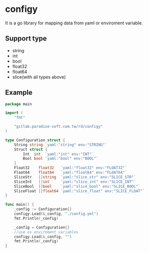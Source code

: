 # configy
It is a go library for mapping data from yaml or enviroment variable.

## Support type
* string
* int
* bool
* float32
* float64
* slice(with all types above)

## Example
```go
package main

import (
	"fmt"

	"gitlab.paradise-soft.com.tw/rd/configy"
)

type Configuration struct {
	String string `yaml:"string" env:"STRING"`
	Struct struct {
		Int  int  `yaml:"int" env:"INT"`
		Bool bool `yaml:"bool" env:"BOOL"`
	}
	Float32    float32   `yaml:"float32" env:"FLOAT32"`
	Float64    float64   `yaml:"float64" env:"FLOAT64"`
	SliceStr   []string  `yaml:"slice_str" env:"SLICE_STR"`
	SliceInt   []int     `yaml:"slice_int" env:"SLICE_INT"`
	SliceBool  []bool    `yaml:"slice_bool" env:"SLICE_BOOL"`
	SliceFloat []float64 `yaml:"slice_float" env:"SLICE_FLOAT"`
}

func main() {
	_config := Configuration{}
	configy.Load(&_config, "./config.yml")
	fmt.Println(_config)

	_config = Configuration{}
	//use os enviroment variables
	configy.Load(&_config, "")
	fmt.Println(_config)
}
```
